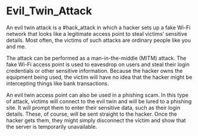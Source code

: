 # Evil_Twin_Attack

An evil twin attack is a #hack_attack in which a hacker sets up a fake Wi-Fi network that looks like a legitimate access point to steal victims’ sensitive details. Most often, the victims of such attacks are ordinary people like you and me.

The attack can be performed as a man-in-the-middle (MITM) attack. The fake Wi-Fi access point is used to eavesdrop on users and steal their login credentials or other sensitive information. Because the hacker owns the equipment being used, the victim will have no idea that the hacker might be intercepting things like bank transactions.

An evil twin access point can also be used in a phishing scam. In this type of attack, victims will connect to the evil twin and will be lured to a phishing site. It will prompt them to enter their sensitive data, such as their login details. These, of course, will be sent straight to the hacker. Once the hacker gets them, they might simply disconnect the victim and show that the server is temporarily unavailable.
